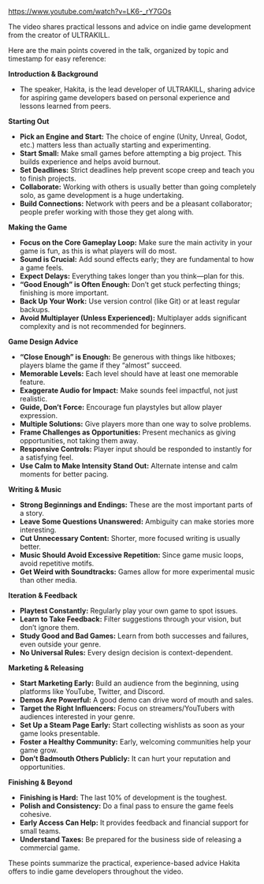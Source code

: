 
https://www.youtube.com/watch?v=LK6-_rY7GOs


The video shares practical lessons and advice on indie game development from the creator of ULTRAKILL.

  

Here are the main points covered in the talk, organized by topic and timestamp for easy reference:

  

**Introduction & Background**

- The speaker, Hakita, is the lead developer of ULTRAKILL, sharing advice for aspiring game developers based on personal experience and lessons learned from peers. 

  

**Starting Out**

- **Pick an Engine and Start:** The choice of engine (Unity, Unreal, Godot, etc.) matters less than actually starting and experimenting. 
- **Start Small:** Make small games before attempting a big project. This builds experience and helps avoid burnout. 
- **Set Deadlines:** Strict deadlines help prevent scope creep and teach you to finish projects. 
- **Collaborate:** Working with others is usually better than going completely solo, as game development is a huge undertaking. 
- **Build Connections:** Network with peers and be a pleasant collaborator; people prefer working with those they get along with. 

  

**Making the Game**

- **Focus on the Core Gameplay Loop:** Make sure the main activity in your game is fun, as this is what players will do most. 
- **Sound is Crucial:** Add sound effects early; they are fundamental to how a game feels. 
- **Expect Delays:** Everything takes longer than you think—plan for this. 
- **“Good Enough” is Often Enough:** Don’t get stuck perfecting things; finishing is more important. 
- **Back Up Your Work:** Use version control (like Git) or at least regular backups. 
- **Avoid Multiplayer (Unless Experienced):** Multiplayer adds significant complexity and is not recommended for beginners. 

  

**Game Design Advice**

- **“Close Enough” is Enough:** Be generous with things like hitboxes; players blame the game if they “almost” succeed. 
- **Memorable Levels:** Each level should have at least one memorable feature. 
- **Exaggerate Audio for Impact:** Make sounds feel impactful, not just realistic. 
- **Guide, Don’t Force:** Encourage fun playstyles but allow player expression. 
- **Multiple Solutions:** Give players more than one way to solve problems. 
- **Frame Challenges as Opportunities:** Present mechanics as giving opportunities, not taking them away. 
- **Responsive Controls:** Player input should be responded to instantly for a satisfying feel. 
- **Use Calm to Make Intensity Stand Out:** Alternate intense and calm moments for better pacing. 

  

**Writing & Music**

- **Strong Beginnings and Endings:** These are the most important parts of a story. 
- **Leave Some Questions Unanswered:** Ambiguity can make stories more interesting. 
- **Cut Unnecessary Content:** Shorter, more focused writing is usually better. 
- **Music Should Avoid Excessive Repetition:** Since game music loops, avoid repetitive motifs. 
- **Get Weird with Soundtracks:** Games allow for more experimental music than other media. 

  

**Iteration & Feedback**

- **Playtest Constantly:** Regularly play your own game to spot issues. 
- **Learn to Take Feedback:** Filter suggestions through your vision, but don’t ignore them. 
- **Study Good and Bad Games:** Learn from both successes and failures, even outside your genre. 
- **No Universal Rules:** Every design decision is context-dependent. 

  

**Marketing & Releasing**

- **Start Marketing Early:** Build an audience from the beginning, using platforms like YouTube, Twitter, and Discord. 
- **Demos Are Powerful:** A good demo can drive word of mouth and sales. 
- **Target the Right Influencers:** Focus on streamers/YouTubers with audiences interested in your genre. 
- **Set Up a Steam Page Early:** Start collecting wishlists as soon as your game looks presentable. 
- **Foster a Healthy Community:** Early, welcoming communities help your game grow. 
- **Don’t Badmouth Others Publicly:** It can hurt your reputation and opportunities. 

  

**Finishing & Beyond**

- **Finishing is Hard:** The last 10% of development is the toughest. 
- **Polish and Consistency:** Do a final pass to ensure the game feels cohesive. 
- **Early Access Can Help:** It provides feedback and financial support for small teams. 
- **Understand Taxes:** Be prepared for the business side of releasing a commercial game. 

  

These points summarize the practical, experience-based advice Hakita offers to indie game developers throughout the video.